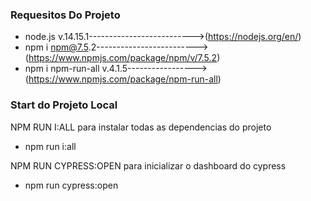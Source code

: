 

### Requesitos Do Projeto   



- node.js v.14.15.1-------------------------->(https://nodejs.org/en/)
- npm i npm@7.5.2------------------------->(https://www.npmjs.com/package/npm/v/7.5.2)
- npm i npm-run-all v.4.1.5----------------->(https://www.npmjs.com/package/npm-run-all)



### Start do Projeto Local



NPM RUN I:ALL para instalar todas as dependencias do projeto

- npm run i:all

NPM RUN CYPRESS:OPEN para inicializar o dashboard do cypress 

- npm run cypress:open

